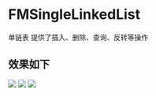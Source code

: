 # FMSingleLinkedList
单链表        提供了插入、删除、查询、反转等操作

## 效果如下

![](https://github.com/fmok/FMSingleLinkedListDemo/raw/master/ScreenShots/1.png)
![](https://github.com/fmok/FMSingleLinkedListDemo/raw/master/ScreenShots/2.png)
![](https://github.com/fmok/FMSingleLinkedListDemo/raw/master/ScreenShots/3.png)
